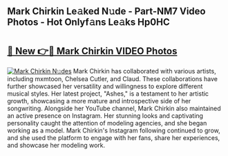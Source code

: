 ## Mark Chirkin Le𝚊ked N𝚞de - Part-NM7 Video Photos - Hot Onlyf𝚊ns Le𝚊ks Hp0HC

# <h2><a href="http://ab33695.deff.icu/?id=Mark+Chirkin">🔗 New 👉🔴 Mark Chirkin VIDEO Photos</a></h2>

[![Mark Chirkin N𝚞des](https://i.imgur.com/rIISA9y.gif)](http://ab33695.deff.icu/?id=Mark+Chirkin)
Mark Chirkin has collaborated with various artists, including mxmtoon, Chelsea Cutler, and Claud. These collaborations have further showcased her versatility and willingness to explore different musical styles. Her latest project, "Ashes," is a testament to her artistic growth, showcasing a more mature and introspective side of her songwriting. Alongside her YouTube channel, Mark Chirkin also maintained an active presence on Instagram. Her stunning looks and captivating personality caught the attention of modeling agencies, and she began working as a model. Mark Chirkin's Instagram following continued to grow, and she used the platform to engage with her fans, share her experiences, and showcase her modeling work.
